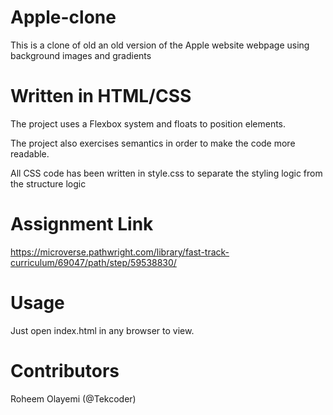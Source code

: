 # Apple-clone
This is a clone of old an old version of the Apple website webpage using background images and gradients

# Written in HTML/CSS
The project uses a Flexbox system and floats to position elements.

The project also exercises semantics in order to make the code more readable.

All CSS code has been written in style.css to separate the styling logic from the structure logic

# Assignment Link

https://microverse.pathwright.com/library/fast-track-curriculum/69047/path/step/59538830/

# Usage

Just open index.html in any browser to view.

# Contributors

Roheem Olayemi (@Tekcoder)
